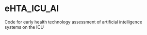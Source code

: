 # eHTA_ICU_AI
Code for early health technology assessment of artificial intelligence systems on the ICU
